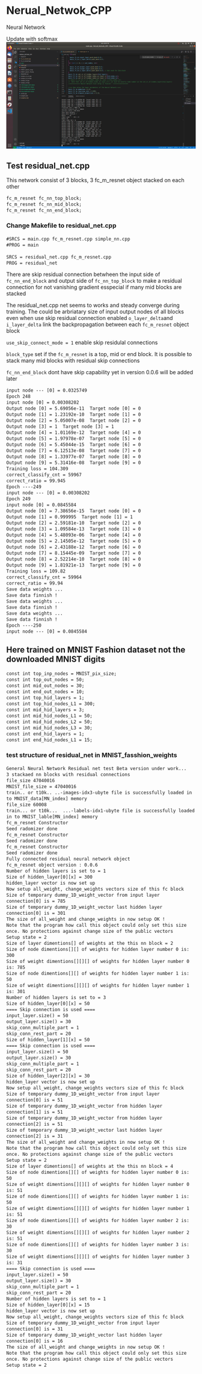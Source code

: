 # Nerual_Netwok_CPP
Neural Network

Update with softmax
![](MNIST_with_softmax.png)

## Test residual_net.cpp
This network consist of 3 blocks, 3 fc_m_resnet object stacked on each other

    fc_m_resnet fc_nn_top_block;
    fc_m_resnet fc_nn_mid_block;
    fc_m_resnet fc_nn_end_block;

### Change Makefile to residual_net.cpp

    #SRCS = main.cpp fc_m_resnet.cpp simple_nn.cpp
    #PROG = main

    SRCS = residual_net.cpp fc_m_resnet.cpp 
    PROG = residual_net


 There are skip residual connection betwheen the input side of `fc_nn_end_block` and output side of `fc_nn_top_block` 
 to make a residual connection for not vanishing gradient esspecial if many mid blocks are stacked 
 
 The residual_net.cpp net seems to works and steady converge during training.
 The could be arbriatary size of input output nodes of all blocks even when use skip residual connection enabled
 `o_layer_delta`and `i_layer_delta` link the backpropagation between each `fc_m_resnet` object block 
 
 `use_skip_connect_mode = 1` enable skip residulal connections
 
 `block_type` set if the `fc_m_resnet` is a top, mid or end block. It is possible to stack many mid blocks with residual skip connections
 
 `fc_nn_end_block` dont have skip capability yet in version 0.0.6 will be added later 
 
    input node --- [0] = 0.0325749
    Epoch 248
    input node [0] = 0.00308202
    Output node [0] = 5.69056e-11  Target node [0] = 0
    Output node [1] = 1.23192e-10  Target node [1] = 0
    Output node [2] = 5.05007e-08  Target node [2] = 0
    Output node [3] = 1  Target node [3] = 1
    Output node [4] = 1.01169e-12  Target node [4] = 0
    Output node [5] = 1.97978e-07  Target node [5] = 0
    Output node [6] = 5.45044e-15  Target node [6] = 0
    Output node [7] = 6.12513e-08  Target node [7] = 0
    Output node [8] = 1.33977e-07  Target node [8] = 0
    Output node [9] = 5.31416e-08  Target node [9] = 0
    Training loss = 104.309
    correct_classify_cnt = 59967
    correct_ratio = 99.945
    Epoch ----249
    input node --- [0] = 0.00308202
    Epoch 249
    input node [0] = 0.0845584
    Output node [0] = 7.38656e-15  Target node [0] = 0
    Output node [1] = 0.999995  Target node [1] = 1
    Output node [2] = 2.59181e-10  Target node [2] = 0
    Output node [3] = 1.09584e-13  Target node [3] = 0
    Output node [4] = 5.48093e-06  Target node [4] = 0
    Output node [5] = 2.14505e-12  Target node [5] = 0
    Output node [6] = 2.43188e-12  Target node [6] = 0
    Output node [7] = 8.15445e-09  Target node [7] = 0
    Output node [8] = 2.52214e-10  Target node [8] = 0
    Output node [9] = 1.81921e-13  Target node [9] = 0
    Training loss = 109.82
    correct_classify_cnt = 59964
    correct_ratio = 99.94
    Save data weights ...
    Save data finnish !
    Save data weights ...
    Save data finnish !
    Save data weights ...
    Save data finnish !
    Epoch ----250
    input node --- [0] = 0.0845584
 
 ## Here trained on MNIST Fashion dataset not the downloaded MNIST digits 
 
    const int top_inp_nodes = MNIST_pix_size;
    const int top_out_nodes = 50;
    const int mid_out_nodes = 30;
    const int end_out_nodes = 10;
    const int top_hid_layers = 1;
    const int top_hid_nodes_L1 = 300;
    const int mid_hid_layers = 3;
    const int mid_hid_nodes_L1 = 50;
    const int mid_hid_nodes_L2 = 50;
    const int mid_hid_nodes_L3 = 30;
    const int end_hid_layers = 1;
    const int end_hid_nodes_L1 = 15;

### test structure of residual_net in MNIST_fasshion_weights

    General Neural Network Residual net test Beta version under work...
    3 stackaed nn blocks with residual connections 
    file_size 47040016
    MNIST_file_size = 47040016
    train.. or t10k.. ..-images-idx3-ubyte file is successfully loaded in to MNIST_data[MN_index] memory
    file_size 60008
    train... or t10k...  ...-labels-idx1-ubyte file is successfully loaded in to MNIST_lable[MN_index] memory
    fc_m_resnet Constructor
    Seed radomizer done
    fc_m_resnet Constructor
    Seed radomizer done
    fc_m_resnet Constructor
    Seed radomizer done
    Fully connected residual neural network object
    fc_m_resnet object version : 0.0.6
    Number of hidden layers is set to = 1
    Size of hidden_layer[0][x] = 300
    hidden_layer vector is now set up
    Now setup all_weight, change_weights vectors size of this fc block
    Size of temporary dummy_1D_weight_vector from input layer connection[0] is = 785
    Size of temporary dummy_1D_weight_vector last hidden layer connection[0] is = 301
    The size of all_weight and change_weights in now setup OK !
    Note that the program how call this object could only set this size once. No protections against change size of the public vectors
    Setup state = 2
    Size of layer dimentions[] of weights at the this nn block = 2
    Size of node dimentions[][] of weights for hidden layer number 0 is: 300
    Size of weight dimentions[][][] of weights for hidden layer number 0 is: 785
    Size of node dimentions[][] of weights for hidden layer number 1 is: 50
    Size of weight dimentions[][][] of weights for hidden layer number 1 is: 301
    Number of hidden layers is set to = 3
    Size of hidden_layer[0][x] = 50
    ==== Skip connection is used ====
    input_layer.size() = 50
    output_layer.size() = 30
    skip_conn_multiple_part = 1
    skip_conn_rest_part = 20
    Size of hidden_layer[1][x] = 50
    ==== Skip connection is used ====
    input_layer.size() = 50
    output_layer.size() = 30
    skip_conn_multiple_part = 1
    skip_conn_rest_part = 20
    Size of hidden_layer[2][x] = 30
    hidden_layer vector is now set up
    Now setup all_weight, change_weights vectors size of this fc block
    Size of temporary dummy_1D_weight_vector from input layer connection[0] is = 51
    Size of temporary dummy_1D_weight_vector from hidden layer connection[1] is = 51
    Size of temporary dummy_1D_weight_vector from hidden layer connection[2] is = 51
    Size of temporary dummy_1D_weight_vector last hidden layer connection[2] is = 31
    The size of all_weight and change_weights in now setup OK !
    Note that the program how call this object could only set this size once. No protections against change size of the public vectors
    Setup state = 2
    Size of layer dimentions[] of weights at the this nn block = 4
    Size of node dimentions[][] of weights for hidden layer number 0 is: 50
    Size of weight dimentions[][][] of weights for hidden layer number 0 is: 51
    Size of node dimentions[][] of weights for hidden layer number 1 is: 50
    Size of weight dimentions[][][] of weights for hidden layer number 1 is: 51
    Size of node dimentions[][] of weights for hidden layer number 2 is: 30
    Size of weight dimentions[][][] of weights for hidden layer number 2 is: 51
    Size of node dimentions[][] of weights for hidden layer number 3 is: 30
    Size of weight dimentions[][][] of weights for hidden layer number 3 is: 31
    ==== Skip connection is used ====
    input_layer.size() = 50
    output_layer.size() = 30
    skip_conn_multiple_part = 1
    skip_conn_rest_part = 20
    Number of hidden layers is set to = 1
    Size of hidden_layer[0][x] = 15
    hidden_layer vector is now set up
    Now setup all_weight, change_weights vectors size of this fc block
    Size of temporary dummy_1D_weight_vector from input layer connection[0] is = 31
    Size of temporary dummy_1D_weight_vector last hidden layer connection[0] is = 16
    The size of all_weight and change_weights in now setup OK !
    Note that the program how call this object could only set this size once. No protections against change size of the public vectors
    Setup state = 2
    
